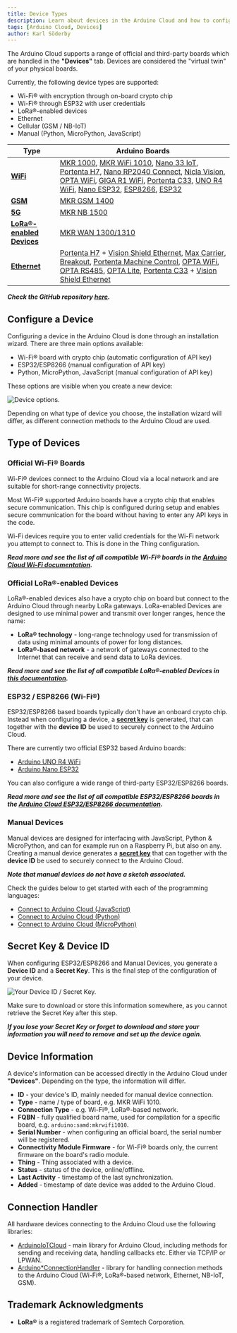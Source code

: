 ```yaml
---
title: Device Types
description: Learn about devices in the Arduino Cloud and how to configure them.
tags: [Arduino Cloud, Devices]
author: Karl Söderby
---
```


The Arduino Cloud supports a range of official and third-party boards which are handled in the **"Devices"** tab. Devices are considered the "virtual twin" of your physical boards.

Currently, the following device types are supported:
- Wi-Fi® with encryption through on-board crypto chip
- Wi-Fi® through ESP32 with user credentials
- LoRa®-enabled devices
- Ethernet
- Cellular (GSM / NB-IoT)
- Manual (Python, MicroPython, JavaScript)

| **Type**                                                   | **Arduino Boards**                                                                                                                                                                                                                                                                                                                                                                                                                                                                                                                                                                                                                                                                                                                                                                                                                                               |
|------------------------------------------------------------|------------------------------------------------------------------------------------------------------------------------------------------------------------------------------------------------------------------------------------------------------------------------------------------------------------------------------------------------------------------------------------------------------------------------------------------------------------------------------------------------------------------------------------------------------------------------------------------------------------------------------------------------------------------------------------------------------------------------------------------------------------------------------------------------------------------------------------------------------------------|
| **[WiFi](/arduino-cloud/hardware/wifi/)**                  | [MKR 1000](https://store.arduino.cc/arduino-mkr1000-wifi), [MKR WiFi 1010](https://store.arduino.cc/arduino-mkr-wifi-1010), [Nano 33 IoT](https://store.arduino.cc/arduino-nano-33-iot), [Portenta H7](https://store.arduino.cc/portenta-h7), [Nano RP2040 Connect](https://store.arduino.cc/products/arduino-nano-rp2040-connect), [Nicla Vision](https://store.arduino.cc/products/nicla-vision), [OPTA WiFi](https://store.arduino.cc/products/opta-wifi), [GIGA R1 WiFi](https://store.arduino.cc/products/giga-r1-wifi), [Portenta C33](https://store.arduino.cc/products/portenta-c33), [UNO R4 WiFi](https://store.arduino.cc/products/uno-r4-wifi), [Nano ESP32](https://store.arduino.cc/products/nano-esp32), [ESP8266](https://github.com/esp8266/Arduino/releases/tag/2.5.0), [ESP32](https://github.com/espressif/arduino-esp32/releases/tag/2.0.5) |
| **[GSM](/arduino-cloud/hardware/cellular/)**               | [MKR GSM 1400](https://store.arduino.cc/arduino-mkr-gsm-1400-1415)                                                                                                                                                                                                                                                                                                                                                                                                                                                                                                                                                                                                                                                                                                                                                                                               |
| **[5G](/arduino-cloud/hardware/cellular/)**                | [MKR NB 1500](https://store.arduino.cc/arduino-mkr-nb-1500-1413)                                                                                                                                                                                                                                                                                                                                                                                                                                                                                                                                                                                                                                                                                                                                                                                                 |
| **[LoRa®-enabled Devices](/arduino-cloud/hardware/lora/)** | [MKR WAN 1300/1310](https://store.arduino.cc/mkr-wan-1310)                                                                                                                                                                                                                                                                                                                                                                                                                                                                                                                                                                                                                                                                                                                                                                                                       |
| **[Ethernet](/arduino-cloud/hardware/ethernet/)**          | [Portenta H7](https://store.arduino.cc/products/portenta-h7) + [Vision Shield Ethernet](https://store.arduino.cc/products/arduino-portenta-vision-shield-ethernet), [Max Carrier](https://store.arduino.cc/products/portenta-max-carrier), [Breakout](https://store.arduino.cc/products/arduino-portenta-breakout), [Portenta Machine Control](https://store.arduino.cc/products/arduino-portenta-machine-control), [OPTA WiFi](https://store.arduino.cc/products/opta-wifi), [OPTA RS485](https://store.arduino.cc/products/opta-rs485), [OPTA Lite](https://store.arduino.cc/products/opta-lite), [Portenta C33](https://store.arduino.cc/products/portenta-c33) + [Vision Shield Ethernet](https://store.arduino.cc/products/arduino-portenta-vision-shield-ethernet)                                                                                         |

***Check the GitHub repository [here](https://github.com/arduino-libraries/ArduinoIoTCloud?tab=readme-ov-file#what).*** 

## Configure a Device

Configuring a device in the Arduino Cloud is done through an installation wizard. There are three main options available:
- Wi-Fi® board with crypto chip (automatic configuration of API key)
- ESP32/ESP8266 (manual configuration of API key)
- Python, MicroPython, JavaScript (manual configuration of API key)

These options are visible when you create a new device:

![Device options.](assets/device-type.png)

Depending on what type of device you choose, the installation wizard will differ, as different connection methods to the Arduino Cloud are used.

## Type of Devices

### Official Wi-Fi® Boards

Wi-Fi® devices connect to the Arduino Cloud via a local network and are suitable for short-range connectivity projects.

Most Wi-Fi® supported Arduino boards have a crypto chip that enables secure communication. This chip is configured during setup and enables secure communication for the board without having to enter any API keys in the code.

Wi-Fi devices require you to enter valid credentials for the Wi-Fi network you attempt to connect to. This is done in the Thing configuration. 

***Read more and see the list of all compatible Wi-Fi® boards in the [Arduino Cloud Wi-Fi documentation](/arduino-cloud/hardware/wifi).***

### Official LoRa®-enabled Devices

LoRa®-enabled devices also have a crypto chip on board but connect to the Arduino Cloud through nearby LoRa gateways. LoRa-enabled Devices are designed to use minimal power and transmit over longer ranges, hence the name:
- **LoRa® technology** - long-range technology used for transmission of data using minimal amounts of power for long distances.
- **LoRa®-based network** - a network of gateways connected to the Internet that can receive and send data to LoRa devices.

***Read more and see the list of all compatible LoRa®-enabled Devices in [this documentation](/arduino-cloud/hardware/lora).***

### ESP32 / ESP8266 (Wi-Fi®)

ESP32/ESP8266 based boards typically don't have an onboard crypto chip. Instead when configuring a device, a **[secret key](#secret-key--device-id)** is generated, that can together with the **device ID** be used to securely connect to the Arduino Cloud.

There are currently two official ESP32 based Arduino boards:
- [Arduino UNO R4 WiFi](https://store.arduino.cc/products/uno-r4-wifi)
- [Arduino Nano ESP32](https://store.arduino.cc/products/nano-esp32)

You can also configure a wide range of third-party ESP32/ESP8266 boards.

***Read more and see the list of all compatible ESP32/ESP8266 boards in the [Arduino Cloud ESP32/ESP8266 documentation](/arduino-cloud/hardware/wifi#configure-esp-boards).***

### Manual Devices

Manual devices are designed for interfacing with JavaScript, Python & MicroPython, and can for example run on a Raspberry Pi, but also on any. Creating a manual device generates a **[secret key](#secret-key--device-id)** that can together with the **device ID** be used to securely connect to the Arduino Cloud.

***Note that manual devices do not have a sketch associated.***

Check the guides below to get started with each of the programming languages:

- [Connect to Arduino Cloud (JavaScript)](/arduino-cloud/guides/javascript)
- [Connect to Arduino Cloud (Python)](/arduino-cloud/guides/python)
- [Connect to Arduino Cloud (MicroPython)](/arduino-cloud/guides/micropython)

## Secret Key & Device ID

When configuring ESP32/ESP8266 and Manual Devices, you generate a **Device ID** and a **Secret Key**. This is the final step of the configuration of your device.

![Your Device ID / Secret Key.](assets/device-key.png)

Make sure to download or store this information somewhere, as you cannot retrieve the Secret Key after this step.

***If you lose your Secret Key or forget to download and store your information you will need to remove and set up the device again.***

## Device Information

A device's information can be accessed directly in the Arduino Cloud under **"Devices"**. Depending on the type, the information will differ.

- **ID** - your device's ID, mainly needed for manual device connection.
- **Type** - name / type of board, e.g. MKR WiFi 1010.
- **Connection Type** - e.g. Wi-Fi®, LoRa®-based network.
- **FQBN** - fully qualified board name, used for compilation for a specific board, e.g. `arduino:samd:mkrwifi1010`.
- **Serial Number** - when configuring an official board, the serial number will be registered.
- **Connectivity Module Firmware** - for Wi-Fi® boards only, the current firmware on the board's radio module.
- **Thing** - Thing associated with a device.
- **Status** - status of the device, online/offline.
- **Last Activity** - timestamp of the last synchronization.
- **Added** - timestamp of date device was added to the Arduino Cloud.

## Connection Handler

All hardware devices connecting to the Arduino Cloud use the following libraries:
- [ArduinoIoTCloud](https://github.com/arduino-libraries/ArduinoIoTCloud) - main library for Arduino Cloud, including methods for sending and receiving data, handling callbacks etc. Either via TCP/IP or LPWAN.
- [Arduino*ConnectionHandler](https://github.com/arduino-libraries/Arduino*ConnectionHandler) - library for handling connection methods to the Arduino Cloud (Wi-Fi®, LoRa®-based network, Ethernet, NB-IoT, GSM).

## Trademark Acknowledgments

- **LoRa®** is a registered trademark of Semtech Corporation.

